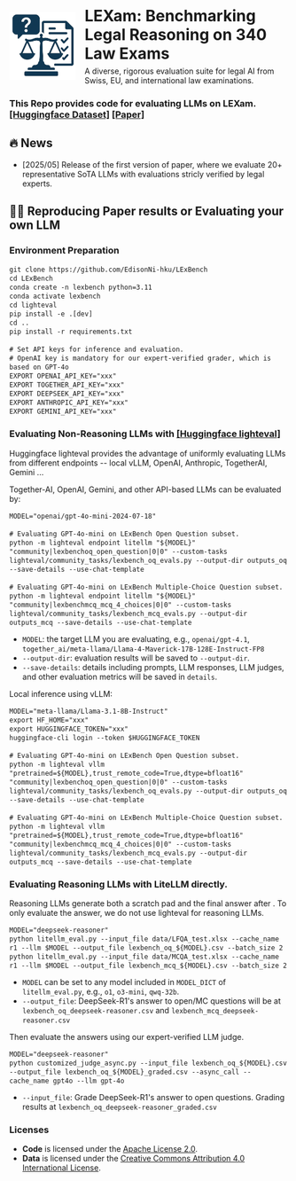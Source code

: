 <div align="center" style="display: flex; align-items: center; justify-content: center; gap: 16px;">
  <img src="pictures/logo.png" alt="LExBench Logo" width="120" style="border: none;">
  <div style="text-align: left;">
    <h1 style="margin: 0;">LEXam: Benchmarking Legal Reasoning on 340 Law Exams</h1>
    <p style="margin: 6px 0 0;">A diverse, rigorous evaluation suite for legal AI from Swiss, EU, and international law examinations.</p>
  </div>
</div>

### This Repo provides code for evaluating LLMs on LEXam. [[Huggingface Dataset]](https://huggingface.co/datasets/JingweiNi/LExBench) [[Paper]]()

## 🔥 News
- [2025/05] Release of the first version of paper, where we evaluate 20+ representative SoTA LLMs with evaluations stricly verified by legal experts.

## 🚀🔄 Reproducing Paper results or Evaluating your own LLM


### Environment Preparation
```shell
git clone https://github.com/EdisonNi-hku/LExBench
cd LExBench
conda create -n lexbench python=3.11
conda activate lexbench
cd lighteval
pip install -e .[dev]
cd ..
pip install -r requirements.txt

# Set API keys for inference and evaluation.
# OpenAI key is mandatory for our expert-verified grader, which is based on GPT-4o
EXPORT OPENAI_API_KEY="xxx"
EXPORT TOGETHER_API_KEY="xxx"
EXPORT DEEPSEEK_API_KEY="xxx"
EXPORT ANTHROPIC_API_KEY="xxx"
EXPORT GEMINI_API_KEY="xxx"
```

### Evaluating Non-Reasoning LLMs with [[Huggingface lighteval]](https://huggingface.co/docs/lighteval/index)
Huggingface lighteval provides the advantage of uniformly evaluating LLMs from different endpoints -- local vLLM, OpenAI, Anthropic, TogetherAI, Gemini ...

Together-AI, OpenAI, Gemini, and other API-based LLMs can be evaluated by:
```shell
MODEL="openai/gpt-4o-mini-2024-07-18" 

# Evaluating GPT-4o-mini on LExBench Open Question subset.
python -m lighteval endpoint litellm "${MODEL}" "community|lexbenchoq_open_question|0|0" --custom-tasks lighteval/community_tasks/lexbench_oq_evals.py --output-dir outputs_oq --save-details --use-chat-template

# Evaluating GPT-4o-mini on LExBench Multiple-Choice Question subset.
python -m lighteval endpoint litellm "${MODEL}" "community|lexbenchmcq_mcq_4_choices|0|0" --custom-tasks lighteval/community_tasks/lexbench_mcq_evals.py --output-dir outputs_mcq --save-details --use-chat-template
```
- `MODEL`: the target LLM you are evaluating, e.g., `openai/gpt-4.1`, `together_ai/meta-llama/Llama-4-Maverick-17B-128E-Instruct-FP8`
- `--output-dir`: evaluation results will be saved to `--output-dir`.
- `--save-details`: details including prompts, LLM responses, LLM judges, and other evaluation metrics will be saved in `details`.

Local inference using vLLM:
```shell
MODEL="meta-llama/Llama-3.1-8B-Instruct" 
export HF_HOME="xxx"
export HUGGINGFACE_TOKEN="xxx"
huggingface-cli login --token $HUGGINGFACE_TOKEN

# Evaluating GPT-4o-mini on LExBench Open Question subset.
python -m lighteval vllm "pretrained=${MODEL},trust_remote_code=True,dtype=bfloat16" "community|lexbenchoq_open_question|0|0" --custom-tasks lighteval/community_tasks/lexbench_oq_evals.py --output-dir outputs_oq --save-details --use-chat-template

# Evaluating GPT-4o-mini on LExBench Multiple-Choice Question subset.
python -m lighteval vllm "pretrained=${MODEL},trust_remote_code=True,dtype=bfloat16" "community|lexbenchmcq_mcq_4_choices|0|0" --custom-tasks lighteval/community_tasks/lexbench_mcq_evals.py --output-dir outputs_mcq --save-details --use-chat-template
```

### Evaluating Reasoning LLMs with LiteLLM directly.
Reasoning LLMs generate both a <think> scratch pad and the final answer after </think>. To only evaluate the answer, we do not use lighteval for reasoning LLMs.
```shell
MODEL="deepseek-reasoner"
python litellm_eval.py --input_file data/LFQA_test.xlsx --cache_name r1 --llm $MODEL --output_file lexbench_oq_${MODEL}.csv --batch_size 2
python litellm_eval.py --input_file data/MCQA_test.xlsx --cache_name r1 --llm $MODEL --output_file lexbench_mcq_${MODEL}.csv --batch_size 2
```
- `MODEL` can be set to any model included in `MODEL_DICT` of `litellm_eval.py`, e.g., `o1`, `o3-mini`, `qwq-32b`.
- `--output_file`: DeepSeek-R1's answer to open/MC questions will be at `lexbench_oq_deepseek-reasoner.csv` and `lexbench_mcq_deepseek-reasoner.csv`

Then evaluate the answers using our expert-verified LLM judge.
```shell
MODEL="deepseek-reasoner"
python customized_judge_async.py --input_file lexbench_oq_${MODEL}.csv --output_file lexbench_oq_${MODEL}_graded.csv --async_call --cache_name gpt4o --llm gpt-4o
```
- `--input_file`: Grade DeepSeek-R1's answer to open questions. Grading results at `lexbench_oq_deepseek-reasoner_graded.csv`

### Licenses

- **Code** is licensed under the [Apache License 2.0](LICENSE).
- **Data** is licensed under the [Creative Commons Attribution 4.0 International License](LICENSE_DATA).

